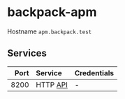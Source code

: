 # backpack-apm

Hostname `apm.backpack.test`

## Services

| Port | Service | Credentials
| ---: | :------ | :----------
| 8200 | HTTP [API](https://www.elastic.co/guide/en/apm/server/current/intake-api.html) | -
